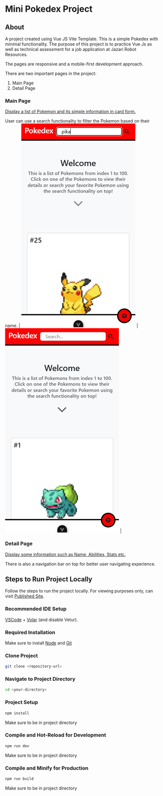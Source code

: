 # Mini Pokedex Project

## About

A project created using Vue JS Vite Template. This is a simple Pokedex with minimal functionality. The purpose of this project is to practice Vue Js as well as technical assessment for a job application at Jazari Robot Resources.

The pages are responsive and a mobile-first development approach.

There are two important pages in the project:
1. Main Page
2. Detail Page

### Main Page

[Display a list of Pokemon and its simple information in card form.](./public/ss-mainpage.png)

User can use a search functionality to filter the Pokemon based on their name.
| ![Before](./public/ss-searchbefore.png) | ![After](./public/ss-searchafter.png) |

### Detail Page

[Display some information such as Name, Abilities, Stats etc.](./public/ss-detailpage.png)

There is also a navigation bar on top for better user navigating experience.

## Steps to Run Project Locally

Follow the steps to run the project locally. For viewing purposes only, can visit [Published Site](https://bal129.github.io/Jazro-pokedex/).

### Recommended IDE Setup

[VSCode](https://code.visualstudio.com/) + [Volar](https://marketplace.visualstudio.com/items?itemName=Vue.volar) (and disable Vetur).

### Required Installation

Make sure to install [Node](https://nodejs.org/en/download) and [Git](https://git-scm.com/book/en/v2/Getting-Started-Installing-Git)

### Clone Project

```sh
git clone <repository-url>
```

### Navigate to Project Directory

```sh
cd <your-directory>
```

### Project Setup

```sh
npm install
```
Make sure to be in project directory

### Compile and Hot-Reload for Development

```sh
npm run dev
```
Make sure to be in project directory

### Compile and Minify for Production

```sh
npm run build
```
Make sure to be in project directory